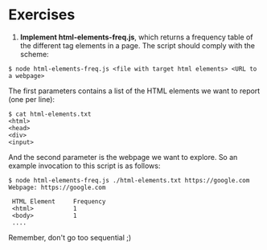 # Exercises

1. **Implement html-elements-freq.js**, which returns a frequency table of the different tag elements in a page. The script should comply with the scheme:

```shell
$ node html-elements-freq.js <file with target html elements> <URL to a webpage>
```

The first parameters contains a list of the HTML elements we want to report (one per line):

```shell
$ cat html-elements.txt
<html>
<head>
<div>
<input>
```

And the second parameter is the webpage we want to explore. So an example invocation to this script is as follows:

```shell
$ node html-elements-freq.js ./html-elements.txt https://google.com
Webpage: https://google.com

 HTML Element     Frequency  
 <html>           1      
 <body>           1
 ....       
```

Remember, don't go too sequential ;)